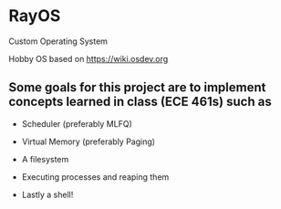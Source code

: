 # RayOS
Custom Operating System

Hobby OS based on https://wiki.osdev.org

## Some goals for this project are to implement concepts learned in class (ECE 461s) such as

* Scheduler (preferably MLFQ)

* Virtual Memory (preferably Paging)

* A filesystem

* Executing processes and reaping them

* Lastly a shell!
